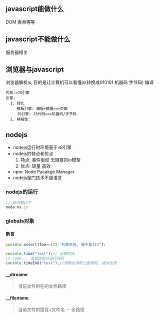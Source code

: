 javascript能做什么
---
DOM 表单等等

javascript不能做什么
---
服务器相关

浏览器与javascript
---
浏览器解析js, 目的是让计算机可以看懂js(转换成010101 机器码 字节码)
编译

    内核->JS引擎
    引擎: 
      1. 转化
         模板引擎: 模板+数据==>页面
         JS引擎: JS代码==>机器码/字节码
      2. 移植性:

nodejs
---
- nodejs运行时环境基于v8引擎
- nodejs的特点和优点
  1. 特点: 事件驱动 无阻塞的io模型
  2. 优点: 轻量 高效
- npm: Node Pacakge Manager
- nodejs是门技术不是语言

### nodejs的运行
  ```js
// 命令窗口下
node xx.js
  ```

### globals对象

#### 断言
   ```js
 console.assert(foo==123,"判断失败, 值不是123");
   
 console.time("test");// 记录时间
 // code... 测试这部分运行时间
 console.timeEnd("test");//参数必须和上面相同, 成对出现
   ```

#### __dirname 
   > 当前文件所在的文件路径


#### __filename 
   > 当前文件的路径+文件名 -- 全路径

